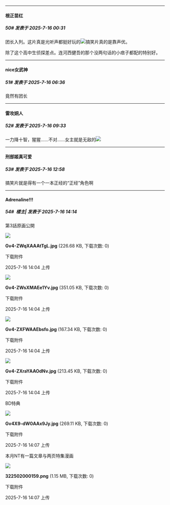 ﻿
*****

####  根正苗红  
##### 50#       发表于 2025-7-16 00:31

团长入列。这片真是光听声都挺好玩的<img src="https://static.stage1st.com/image/smiley/face2017/067.png" referrerpolicy="no-referrer">搞笑片真的是靠声优。

除了这个高中生侦探差点。连河西健吾的那个没两句话的小痞子都配的特别好。


*****

####  nice女武神  
##### 51#       发表于 2025-7-16 06:36

竟然有团长 


*****

####  雷攻姛人  
##### 52#       发表于 2025-7-16 09:33

一力降十智，猩猩……不对……女主就是无敌的<img src="https://static.stage1st.com/image/smiley/face2017/067.png" referrerpolicy="no-referrer">


*****

####  刑部姬真可爱  
##### 53#       发表于 2025-7-16 12:58

搞笑片就是得有一个一本正经的“正经”角色啊


*****

####  Adrenaline!!!  
##### 54#         楼主| 发表于 2025-7-16 14:14

第3話原画公開

<img src="https://img.stage1st.com/forum/202507/16/140405d9wuajzu493798kb.jpg" referrerpolicy="no-referrer">

<strong>Gv4-ZWqXAAAtTgL.jpg</strong> (226.68 KB, 下载次数: 0)

下载附件

2025-7-16 14:04 上传

<img src="https://img.stage1st.com/forum/202507/16/140405w8ppzxfnk98xllaz.jpg" referrerpolicy="no-referrer">

<strong>Gv4-ZWsXMAEe1Yv.jpg</strong> (351.05 KB, 下载次数: 0)

下载附件

2025-7-16 14:04 上传

<img src="https://img.stage1st.com/forum/202507/16/140405eo363dzx33w3ldq2.jpg" referrerpolicy="no-referrer">

<strong>Gv4-ZXFWAAEbsfo.jpg</strong> (167.34 KB, 下载次数: 0)

下载附件

2025-7-16 14:04 上传

<img src="https://img.stage1st.com/forum/202507/16/140406u1e86gd36t4c33ce.jpg" referrerpolicy="no-referrer">

<strong>Gv4-ZXraYAAOdNv.jpg</strong> (213.45 KB, 下载次数: 0)

下载附件

2025-7-16 14:04 上传

BD特典

<img src="https://img.stage1st.com/forum/202507/16/140746xjwj5japj3earie0.jpg" referrerpolicy="no-referrer">

<strong>Gv4X9-dW0AAx9Jy.jpg</strong> (269.11 KB, 下载次数: 0)

下载附件

2025-7-16 14:07 上传

本月NT有一篇文章与两页特集漫画

<img src="https://img.stage1st.com/forum/202507/16/140754omrdaivaubgwlgif.png" referrerpolicy="no-referrer">

<strong>322502000159.png</strong> (1.15 MB, 下载次数: 0)

下载附件

2025-7-16 14:07 上传

